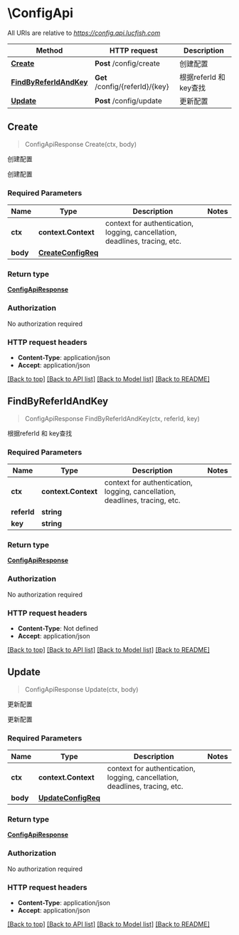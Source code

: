 # \ConfigApi

All URIs are relative to *https://config.api.lucfish.com*

Method | HTTP request | Description
------------- | ------------- | -------------
[**Create**](ConfigApi.md#Create) | **Post** /config/create | 创建配置
[**FindByReferIdAndKey**](ConfigApi.md#FindByReferIdAndKey) | **Get** /config/{referId}/{key} | 根据referId 和 key查找
[**Update**](ConfigApi.md#Update) | **Post** /config/update | 更新配置



## Create

> ConfigApiResponse Create(ctx, body)

创建配置

创建配置

### Required Parameters


Name | Type | Description  | Notes
------------- | ------------- | ------------- | -------------
**ctx** | **context.Context** | context for authentication, logging, cancellation, deadlines, tracing, etc.
**body** | [**CreateConfigReq**](CreateConfigReq.md)|  | 

### Return type

[**ConfigApiResponse**](ConfigAPIResponse.md)

### Authorization

No authorization required

### HTTP request headers

- **Content-Type**: application/json
- **Accept**: application/json

[[Back to top]](#) [[Back to API list]](../README.md#documentation-for-api-endpoints)
[[Back to Model list]](../README.md#documentation-for-models)
[[Back to README]](../README.md)


## FindByReferIdAndKey

> ConfigApiResponse FindByReferIdAndKey(ctx, referId, key)

根据referId 和 key查找

### Required Parameters


Name | Type | Description  | Notes
------------- | ------------- | ------------- | -------------
**ctx** | **context.Context** | context for authentication, logging, cancellation, deadlines, tracing, etc.
**referId** | **string**|  | 
**key** | **string**|  | 

### Return type

[**ConfigApiResponse**](ConfigAPIResponse.md)

### Authorization

No authorization required

### HTTP request headers

- **Content-Type**: Not defined
- **Accept**: application/json

[[Back to top]](#) [[Back to API list]](../README.md#documentation-for-api-endpoints)
[[Back to Model list]](../README.md#documentation-for-models)
[[Back to README]](../README.md)


## Update

> ConfigApiResponse Update(ctx, body)

更新配置

更新配置

### Required Parameters


Name | Type | Description  | Notes
------------- | ------------- | ------------- | -------------
**ctx** | **context.Context** | context for authentication, logging, cancellation, deadlines, tracing, etc.
**body** | [**UpdateConfigReq**](UpdateConfigReq.md)|  | 

### Return type

[**ConfigApiResponse**](ConfigAPIResponse.md)

### Authorization

No authorization required

### HTTP request headers

- **Content-Type**: application/json
- **Accept**: application/json

[[Back to top]](#) [[Back to API list]](../README.md#documentation-for-api-endpoints)
[[Back to Model list]](../README.md#documentation-for-models)
[[Back to README]](../README.md)

